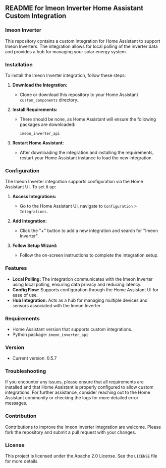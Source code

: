 ## README for Imeon Inverter Home Assistant Custom Integration

### Imeon Inverter

This repository contains a custom integration for Home Assistant to support Imeon Inverters. The integration allows for local polling of the inverter data and provides a hub for managing your solar energy system.

### Installation

To install the Imeon Inverter integration, follow these steps:

1. **Download the Integration:**
   - Clone or download this repository to your Home Assistant `custom_components` directory.

2. **Install Requirements:**
   - There should be none, as Home Assistant will ensure the following packages are downloaded:
     ```
     imeon_inverter_api
     ```

3. **Restart Home Assistant:**
   - After downloading the integration and installing the requirements, restart your Home Assistant instance to load the new integration.

### Configuration

The Imeon Inverter integration supports configuration via the Home Assistant UI. To set it up:

1. **Access Integrations:**
   - Go to the Home Assistant UI, navigate to `Configuration` > `Integrations`.

2. **Add Integration:**
   - Click the "+" button to add a new integration and search for "Imeon Inverter".

3. **Follow Setup Wizard:**
   - Follow the on-screen instructions to complete the integration setup.

### Features

- **Local Polling:** The integration communicates with the Imeon Inverter using local polling, ensuring data privacy and reducing latency.
- **Config Flow:** Supports configuration through the Home Assistant UI for ease of use.
- **Hub Integration:** Acts as a hub for managing multiple devices and sensors associated with the Imeon Inverter.

### Requirements

- Home Assistant version that supports custom integrations.
- Python package: `imeon_inverter_api`

### Version

- Current version: 0.5.7

### Troubleshooting

If you encounter any issues, please ensure that all requirements are installed and that Home Assistant is properly configured to allow custom integrations. For further assistance, consider reaching out to the Home Assistant community or checking the logs for more detailed error messages.

### Contribution

Contributions to improve the Imeon Inverter integration are welcome. Please fork the repository and submit a pull request with your changes.

### License

This project is licensed under the Apache 2.0 License. See the `LICENSE` file for more details.
